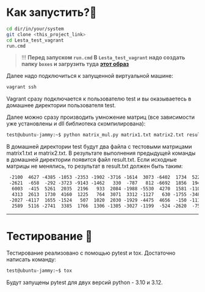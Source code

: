 # Как запустить?🤔

```bash
cd dir/in/your/system
git clone <this_project_link>
cd Lesta_test_vagrant
run.cmd
```

>!!! **Перед запуском `run.cmd` В `Lesta_test_vagrant` надо создать папку `boxes` и загрузить туда [этот образ](https://app.vagrantup.com/ubuntu/boxes/jammy64)**

Далее надо подключиться к запущенной виртуальной машине:  

```bash
vagrant ssh
```

Vagrant сразу подключается к пользователю test и вы оказываетесь в домашнее директории пользователя test.

Далее можно сразу производить умножение матриц (все зависимости уже установлены и dll библиотека скомпилирована):

```bash
test@ubuntu-jammy:~$ python matrix_mul.py matrix1.txt matrix2.txt result.txt
```

В домашней директории test будут два файла с тестовыми матрицами matrix1.txt и matrix2.txt. В результате выполнения предыдущей команды в домашней директории появится файл result.txt. Если исходные матрицы не менялись, то результат в result.txt должен быть таким:

```txt
 -2100  4627 -4385 -1053 -2353 -1902 -3716 -1614  3073 -6402  1734  5220
 -2621  -658  -292 -3723 -9143 -1462   330  -787   812 -6692  1856  1943
  6003  -415  5261  2035  2196   933  2084 -1988 -5530  4270  1581 -1102
  4313  2613  1730  4160  1225   764  3071  3312 -1127   630 -1755 -3488
 -2027 -4117  1655 -1524   507  1020  2030 -1929 -4475  4656  -150 -1117
  2589  5116 -2741  3385  1766  1306 -1305 -3027 -1199  -524 -2620  -750
```

---

# Тестирование 📝

Тестирование реализовано с помощью pytest и tox. Достаточно написать команду:

```bash
test@ubuntu-jammy:~$ tox
```

Будут запущены pytest для двух версий python - 3.10 и 3.12.